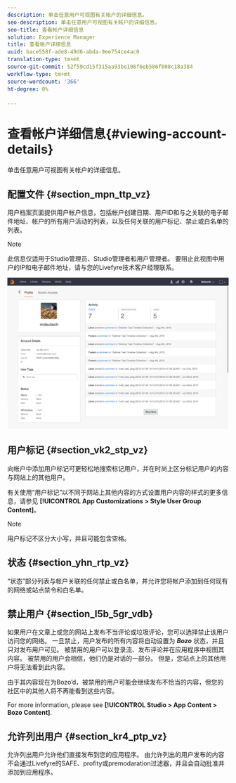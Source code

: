 ```yaml
---
description: 单击任意用户可视图有关帐户的详细信息。
seo-description: 单击任意用户可视图有关帐户的详细信息。
seo-title: 查看帐户详细信息
solution: Experience Manager
title: 查看帐户详细信息
uuid: bace558f-ade8-49d6-abda-9ee754ce4ac0
translation-type: tm+mt
source-git-commit: 52f59cd15f315aa93be198f6eb586f008c18a384
workflow-type: tm+mt
source-wordcount: '366'
ht-degree: 0%

---
```



# 查看帐户详细信息{#viewing-account-details}

单击任意用户可视图有关帐户的详细信息。

## 配置文件 {#section_mpn_ttp_vz}

用户档案页面提供用户帐户信息，包括帐户创建日期、用户ID和与之关联的电子邮件地址、帐户的所有用户活动的列表，以及任何关联的用户标记、禁止或白名单的列表。

>[!NOTE]
>
>此信息仅适用于Studio管理员、Studio管理者和用户管理者。 要阻止此视图中用户的IP和电子邮件地址，请与您的Livefyre技术客户经理联系。

![](assets/UsersProfile-1024x699.png)

## 用户标记 {#section_vk2_stp_vz}

向帐户中添加用户标记可更轻松地搜索标记用户，并在时尚上区分标记用户的内容与网站上的其他用户。

有关使用“用户标记”以不同于网站上其他内容的方式设置用户内容的样式的更多信息，请参见 **[!UICONTROL App Customizations > Style User Group Content]**。

>[!NOTE]
>
>用户标记不区分大小写，并且可能包含空格。

## 状态 {#section_yhn_rtp_vz}

“状态”部分列表与帐户关联的任何禁止或白名单，并允许您将帐户添加到任何现有的网络或站点禁令和白名单。

## 禁止用户 {#section_l5b_5gr_vdb}

如果用户在文章上或您的网站上发布不当评论或垃圾评论，您可以选择禁止该用户访问您的网络。 一旦禁止，用户发布的所有内容将自动设置为 ***Bozo*** 状态，并且只对发布用户可见。 被禁用的用户可以登录流、发布评论并在应用程序中视图其内容。 被禁用的用户会相信，他们仍是对话的一部分。 但是，您站点上的其他用户将无法看到此内容。

由于其内容现在为Bozo’d，被禁用的用户可能会继续发布不恰当的内容，但您的社区中的其他人将不再能看到这些内容。

For more information, please see **[!UICONTROL Studio > App Content > Bozo Content]**.

## 允许列出用户 {#section_kr4_ptp_vz}

允许列出用户允许他们直接发布到您的应用程序。 由允许列出的用户发布的内容不会通过Livefyre的SAFE、profity或premodaration过滤器，并且会自动批准并添加到应用程序。
